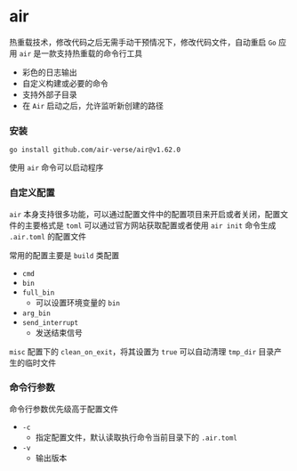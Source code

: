 # air

热重载技术，修改代码之后无需手动干预情况下，修改代码文件，自动重启 `Go` 应用
`air` 是一款支持热重载的命令行工具

- 彩色的日志输出
- 自定义构建或必要的命令
- 支持外部子目录
- 在 `Air` 启动之后，允许监听新创建的路径

### 安装

`go install github.com/air-verse/air@v1.62.0`

使用 `air` 命令可以启动程序

### 自定义配置

`air` 本身支持很多功能，可以通过配置文件中的配置项目来开启或者关闭，配置文件的主要格式是 `toml`
可以通过官方网站获取配置或者使用 `air init` 命令生成 `.air.toml` 的配置文件

常用的配置主要是 `build` 类配置
- `cmd`
- `bin`
- `full_bin`
  - 可以设置环境变量的 `bin`
- `arg_bin`
- `send_interrupt`
  - 发送结束信号

`misc` 配置下的 `clean_on_exit`，将其设置为 `true` 可以自动清理 `tmp_dir` 目录产生的临时文件

### 命令行参数

命令行参数优先级高于配置文件

- `-c`
  - 指定配置文件，默认读取执行命令当前目录下的 `.air.toml`
- `-v`
  - 输出版本